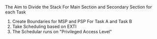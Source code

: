 The Aim to Divide the Stack For Main Section and Secondary Section for each Task 
1) Create Boundaries for MSP and PSP For Task A and Task B
2) Take Scheduling based on EXTI
3) The Schedular runs on "Privileged Access Level" 
